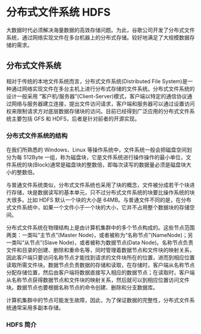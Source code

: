 # 分布式文件系统 HDFS

大数据时代必须解决海量数据的高效存储问题。为此，谷歌公司开发了分布式文件系统，通过网络实现文件在多台机器上的分布式存储。较好地满足了大规模数据存储的需求。

## 分布式文件系统

相对于传统的本地文件系统而言，分布式文件系统(Distributed File System)是一种通过网络实现文件在多台主机上进行分布式存储的文件系统。分布式文件系统的设计一般采用 “客户机/服务器”(Client-Server)模式，客户端以特定的通信协议通过网络与服务器建立连接，提出文件访问请求，客户端和服务器可以通过设置访问权来限制请求方对底层数据存储块的访问。目前已经得到广泛应用的分布式文件系统主要包括 GFS 和 HDFS，后者是针对前者的开源实现。

### 分布式文件系统的结构

在我们所熟悉的 Windows、Linux 等操作系统中，文件系统一般会把磁盘空间划分为每 512Byte 一组，称为磁盘块，它是文件系统进行操作操作的最小单位，文件系统的块(Block)通常是磁盘块的整数倍，即每次读写的数据量必须是磁盘块大小的整数倍。

与普通文件系统类似，分布式文件系统也采用了块的概念，文件被分成若干个块进行存储，块是数据读写的基本单元，只不过分布式文件系统的块要比操作系统的块大很多。比如 HDFS 默认一个块的大小是 64MB。与普通文件不同的是，在分布式文件系统中，如果一个文件小于一个块的大小，它并不占用整个数据块的存储空间。

分布式文件系统在物理结构上是由计算机集群中的多个节点构成的。这些节点范围两类：一类叫“主节点”(Master Node)，或者被称为“名称节点”(NameNode)；另一类叫“从节点”(Slave Node)，或者被称为数据节点(Data Node)。名称节点负责文件和目录的创建、删除和重命名等，同时管理着数据节点和文件块的映射关系，因此客户端只要访问名称节点才能找到请求的文件块所在的位置，进而到相应位置读取所需文件块。数据节点负责数据的存储和读取，在存储时，客户端从名称节点分配存储位置，然后由客户端将数据直接写入相应的数据节点；在读取时，客户端从名称节点获得数据节点和文件块的映射关系，然后就可以到相应位置访问文件块。数据节点也要根据名称节点的命令创建、删除和分支数据库。

计算机集群中的节点可能发生故障，因此，为了保证数据的完整性，分布式文件系统通常采用多副本存储。

### HDFS 简介
